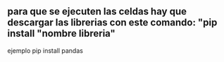 ## para que se ejecuten las celdas hay que descargar las librerias con este comando: "pip install "nombre libreria"
ejemplo pip install pandas
